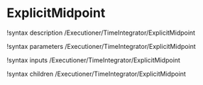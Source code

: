 <!-- MOOSE Documentation Stub: Remove this when content is added. -->

# ExplicitMidpoint

!syntax description /Executioner/TimeIntegrator/ExplicitMidpoint

!syntax parameters /Executioner/TimeIntegrator/ExplicitMidpoint

!syntax inputs /Executioner/TimeIntegrator/ExplicitMidpoint

!syntax children /Executioner/TimeIntegrator/ExplicitMidpoint
